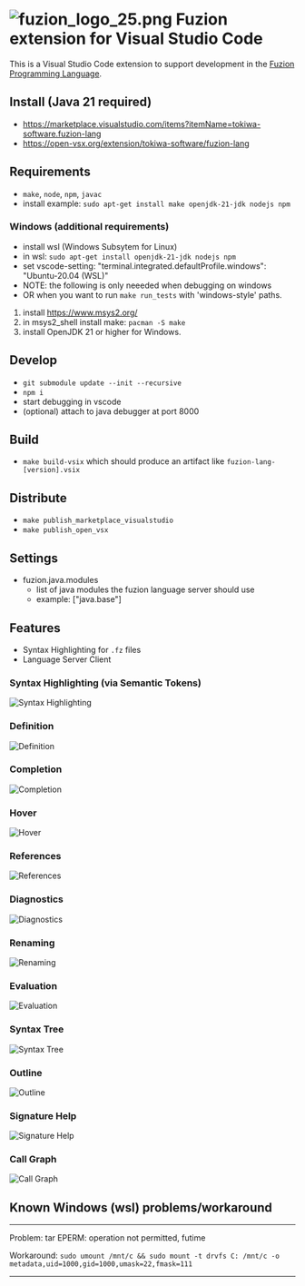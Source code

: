 # ![fuzion_logo_25.png](images/fuzion_logo_25.png) Fuzion extension for Visual Studio Code

This is a Visual Studio Code extension to support development in the [Fuzion Programming Language](https://flang.dev).

## Install (Java 21 required)
- https://marketplace.visualstudio.com/items?itemName=tokiwa-software.fuzion-lang
- https://open-vsx.org/extension/tokiwa-software/fuzion-lang

## Requirements
- `make`, `node`, `npm`, `javac`
- install example: `sudo apt-get install make openjdk-21-jdk nodejs npm`

### Windows (additional requirements)
- install wsl (Windows Subsytem for Linux)
- in wsl: `sudo apt-get install openjdk-21-jdk nodejs npm`
- set vscode-setting: "terminal.integrated.defaultProfile.windows": "Ubuntu-20.04 (WSL)"
- NOTE: the following is only neeeded when debugging on windows
- OR when you want to run `make run_tests` with 'windows-style' paths.
1) install https://www.msys2.org/
2) in msys2_shell install make: `pacman -S make`
3) install OpenJDK 21 or higher for Windows.

## Develop
- `git submodule update --init --recursive`
- `npm i`
- start debugging in vscode
- (optional) attach to java debugger at port 8000

## Build
- `make build-vsix` which should produce an artifact like `fuzion-lang-[version].vsix`


## Distribute
- `make publish_marketplace_visualstudio`
- `make publish_open_vsx`

## Settings
- fuzion.java.modules
  - list of java modules the fuzion language server should use
  - example: ["java.base"]

## Features

- Syntax Highlighting for `.fz` files
- Language Server Client

### Syntax Highlighting (via Semantic Tokens)
![Syntax Highlighting](images/syntax_highlighting.png)

### Definition
![Definition](images/lsp_definition.png)

### Completion
![Completion](images/lsp_completion.png)

### Hover
![Hover](images/lsp_hover.png)

### References
![References](images/lsp_references.png)

### Diagnostics
![Diagnostics](images/lsp_diagnostics.png)

### Renaming
![Renaming](images/lsp_rename.webp)

### Evaluation
![Evaluation](images/lsp_evaluate_file.webp)

### Syntax Tree
![Syntax Tree](images/lsp_show_syntax_tree.webp)

### Outline
![Outline](images/lsp_document_symbols.png)

### Signature Help
![Signature Help](images/lsp_signature_help.png)

### Call Graph
![Call Graph](images/lsp_code_lens_call_graph.png)

<!-- NYI ### Inlay Hints
![Inlay Hints](images/lsp_inlay_hints.png)

                "fuzion.inlay_hints": {
                    "type": "boolean",
                    "default": true,
                    "description": "Toggle inlay hints."
                },
 -->

## Known Windows (wsl) problems/workaround

---
Problem: tar EPERM: operation not permitted, futime

Workaround: `sudo umount /mnt/c && sudo mount -t drvfs C: /mnt/c -o metadata,uid=1000,gid=1000,umask=22,fmask=111`

---
